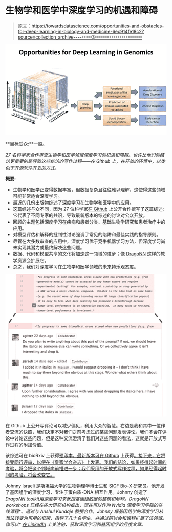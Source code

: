 # 生物学和医学中深度学习的机遇和障碍

> 原文：<https://towardsdatascience.com/opportunities-and-obstacles-for-deep-learning-in-biology-and-medicine-6ec914fe18c2?source=collection_archive---------3----------------------->

![](img/586d83d04cbf5b292bf954de9bc3f86a.png)

**目标受众:**一般。

*27 名科学家合作审查生物学和医学领域深度学习的机遇和障碍。也许比他们的结论更重要的是导致这些结论的写作过程——在 Github 上，在开放的环境中，以类似于开源软件开发的方式。*

**概要:**

*   生物学和医学正变得数据丰富，但数据复杂且往往难以理解，这使得这些领域可能非常适合深度学习。
*   最近的几份出版物综述了深度学习在生物学和医学中的应用。
*   这篇综述与众不同，因为 27 位科学家[在 Github](https://github.com/greenelab/deep-review) 上公开合作撰写了这篇综述:它代表了不同专家的共识，导致最新版本的综述的讨论对公众开放。
*   回顾的主题包括深度学习在疾病和患者分类、基础生物学研究和患者治疗中的应用。
*   对模型评估和解释的批判性讨论强调了常见的陷阱和最佳实践的指导原则。
*   尽管在大多数审查的应用中，深度学习优于竞争机器学习方法，但深度学习尚未实现其潜力或最终解决这些问题。
*   数据、代码和模型共享的文化将加速这一领域的进步；像 [DragoNN](http://kundajelab.github.io/dragonn/) 这样的教学资源会扩展它。
*   总之，我们对深度学习在生物学和医学领域的未来持乐观态度。

![](img/3ea68a84a1d31fd7736a7188fd500686.png)

在 Github 上公开写评论可以减少偏见，利用大众的智慧。右边是我和其中一位作者交流的快照，我们决定不对我们之前考虑过的某些问题发表评论。我们不会在评论中讨论这些问题，但是这种交流澄清了我们对这些问题的看法，这就是开放式写作过程的附加价值。

该综述可在 bioRxiv 上获得[预印本，最新版本可在 Github](http://biorxiv.org/content/early/2017/05/28/142760) 上获得[。接下来，它将接受同行评审，以便在《皇家学会杂志》上发表。我们的结论，如果经得起时间的考验，将会把这个领域向前推进一步；我们采用的开放式写作过程，如果经得起时间的考验，将会改变它。](https://greenelab.github.io/deep-review/)

Johnny Israeli 是斯坦福大学的生物物理学博士生和 SIGF Bio-X 研究员。他开发了基因组学的深度学习，专注于蛋白质-DNA 相互作用。Johnny 创造了[*DragoNN toolkit*](http://kundajelab.github.io/dragonn/)*用深度学习来教授基因组数据的建模和解释。DragoNN workshops 已经在各大研究机构推出，现在可以作为 Nvidia 深度学习学院的在线课程*[](https://nvidia.qwiklab.com/focuses/preview/3046)**。通过与 Anshul Kundaje 教授合作，Johnny 将基因组学的深度学习从想法转变为可用的框架，指导了几十名学生，并通过研讨会和课程扩展了该领域。你可以* [*在 LinkedIn*](https://www.linkedin.com/in/jisraeli/) *上关注他，获取深度学习和基因组学的月度文章。**